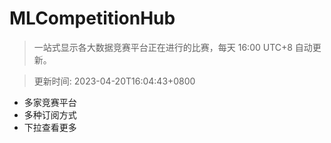 # MLCompetitionHub

> 一站式显示各大数据竞赛平台正在进行的比赛，每天 16:00 UTC+8 自动更新。
  
> 更新时间: 2023-04-20T16:04:43+0800 

* 多家竞赛平台
* 多种订阅方式
* 下拉查看更多